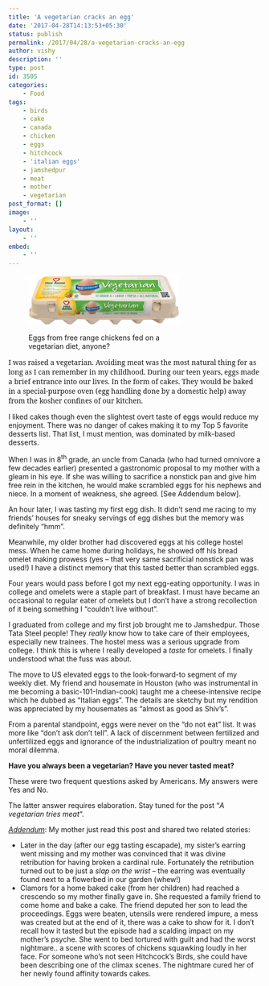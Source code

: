 ```yaml
---
title: 'A vegetarian cracks an egg'
date: '2017-04-28T14:13:53+05:30'
status: publish
permalink: /2017/04/28/a-vegetarian-cracks-an-egg
author: vishy
description: ''
type: post
id: 3505
categories: 
    - Food
tags:
    - birds
    - cake
    - canada
    - chicken
    - eggs
    - hitchcock
    - 'italian eggs'
    - jamshedpur
    - meat
    - mother
    - vegetarian
post_format: []
image:
    - ''
layout:
    - ''
embed:
    - ''
---
```

<figure aria-describedby="caption-attachment-3521" class="wp-caption alignleft" id="attachment_3521" style="width: 300px">

[![Eggs from free range chickens fed on a vegetarian diet, anyone?](../../../../uploads/2017/04/vegetarian_eggs.png)](http://www.ulaar.com/2017/04/28/a-vegetarian-cracks-an-egg/vegetarian_eggs/)<figcaption class="wp-caption-text" id="caption-attachment-3521">Eggs from free range chickens fed on a vegetarian diet, anyone?</figcaption></figure>

<span style="font-family: 'noto serif', serif;">I was raised a vegetarian. Avoiding meat was the most natural thing for as long as I can remember in my childhood. During our teen years, eggs made a brief entrance into our lives. In the form of cakes. They would be baked in a special-purpose oven (egg handling done by a domestic help) away from the kosher confines of our kitchen.</span>

I liked cakes though even the slightest overt taste of eggs would reduce my enjoyment. There was no danger of cakes making it to my Top 5 favorite desserts list. That list, I must mention, was dominated by milk-based desserts.

When I was in 8<sup style="outline-color: initial;">th</sup> grade, an uncle from Canada (who had turned omnivore a few decades earlier) presented a gastronomic proposal to my mother with a gleam in his eye. If she was willing to sacrifice a nonstick pan and give him free rein in the kitchen, he would make scrambled eggs for his nephews and niece. In a moment of weakness, she agreed. \[See Addendum below\].

An hour later, I was tasting my first egg dish. It didn’t send me racing to my friends’ houses for sneaky servings of egg dishes but the memory was definitely “hmm”.

Meanwhile, my older brother had discovered eggs at his college hostel mess. When he came home during holidays, he showed off his bread omelet making prowess (yes – that very same sacrificial nonstick pan was used!) I have a distinct memory that this tasted better than scrambled eggs.

Four years would pass before I got my next egg-eating opportunity. I was in college and omelets were a staple part of breakfast. I must have became an occasional to regular eater of omelets but I don’t have a strong recollection of it being something I “couldn’t live without”.

I graduated from college and my first job brought me to Jamshedpur. Those Tata Steel people! They *really* know how to take care of their employees, especially new trainees. The hostel mess was a serious upgrade from college. I think this is where I really developed a *taste* for omelets. I finally understood what the fuss was about.

The move to US elevated eggs to the look-forward-to segment of my weekly diet. My friend and housemate in Houston (who was instrumental in me becoming a basic-101-Indian-cook) taught me a cheese-intensive recipe which he dubbed as “Italian eggs”. The details are sketchy but my rendition was appreciated by my housemates as “almost as good as Shiv’s”.

From a parental standpoint, eggs were never on the “do not eat” list. It was more like “don’t ask don’t tell”. A lack of discernment between fertilized and unfertilized eggs and ignorance of the industrialization of poultry meant no moral dilemma.

**Have you always been a vegetarian? Have you never tasted meat?**

These were two frequent questions asked by Americans. My answers were Yes and No.

The latter answer requires elaboration. Stay tuned for the post “*A vegetarian tries meat*“.

<span style="text-decoration: underline;">*Addendum*</span>: My mother just read this post and shared two related stories:

- Later in the day (after our egg tasting escapade), my sister’s earring went missing and my mother was convinced that it was divine retribution for having broken a cardinal rule. Fortunately the retribution turned out to be just a *slap on the wrist* – the earring was eventually found next to a flowerbed in our garden (whew!)
- Clamors for a home baked cake (from her children) had reached a crescendo so my mother finally gave in. She requested a family friend to come home and bake a cake. The friend deputed her son to lead the proceedings. Eggs were beaten, utensils were rendered impure, a mess was created but at the end of it, there was a cake to show for it. I don’t recall how it tasted but the episode had a scalding impact on my mother’s psyche. She went to bed tortured with guilt and had the worst nightmare.. a scene with scores of chickens squawking loudly in her face. For someone who’s not seen Hitchcock’s Birds, she could have been describing one of the climax scenes. The nightmare cured her of her newly found affinity towards cakes.